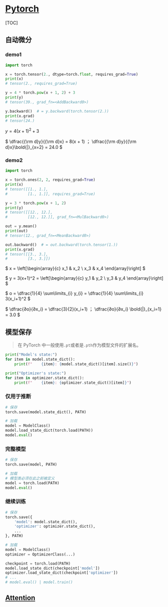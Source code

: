 <link rel="stylesheet" href="https://zhmhbest.gitee.io/hellomathematics/style/index.css">
<script src="https://zhmhbest.gitee.io/hellomathematics/style/index.js"></script>

# [Pytorch](../index.html)

[TOC]

## 自动微分

### demo1

```python
import torch

x = torch.tensor(2., dtype=torch.float, requires_grad=True)
print(x)
# tensor(2., requires_grad=True)

y = 4 * torch.pow(x + 1, 2) + 3
print(y)
# tensor(39., grad_fn=<AddBackward0>)

y.backward()  # = y.backward(torch.tensor(2.))
print(x.grad)
# tensor(24.)
```

$y = 4(x+1)^2 + 3$

$
    \dfrac{{\rm d}y}{{\rm d}x} = 8(x + 1)
$；$
    \dfrac{{\rm d}y}{{\rm d}x}\bold{|}_{x=2} = 24.0
$

### demo2

```python
import torch

x = torch.ones(2, 2, requires_grad=True)
print(x)
# tensor([[1., 1.],
#         [1., 1.]], requires_grad=True)

y = 3 * torch.pow(x + 1, 2)
print(y)
# tensor([[12., 12.],
#         [12., 12.]], grad_fn=<MulBackward0>)

out = y.mean()
print(out)
# tensor(12., grad_fn=<MeanBackward0>)

out.backward()  # = out.backward(torch.tensor(1.))
print(x.grad)
# tensor([[3., 3.],
#         [3., 3.]])
```

$
    x
    = \left[\begin{array}{c}
            x_1 & x_2
        \\  x_3 & x_4
    \end{array}\right]
$

$
    y
    = 3(x+1)^2
    = \left[\begin{array}{c}
            y_1 & y_2
        \\  y_3 & y_4
    \end{array}\right]
$

$
    o
    = \dfrac{1}{4} \sum\limits_{i} y_{i}
    = \dfrac{1}{4} \sum\limits_{i} 3(x_i+1)^2
$

$
    \dfrac{∂o}{∂x_i} = \dfrac{3}{2}(x_i+1)
$；$
    \dfrac{∂o}{∂x_i} \bold{|}_{x_i=1}
    = 3.0
$

## 模型保存

>在 PyTorch 中一般使用`.pt`或者是`.pth`作为模型文件的扩展名。

```python
print("Model's state:")
for item in model.state_dict():
    print(f"    {item}: {model.state_dict()[item].size()}")

print("Optimizer's state:")
for item in optimizer.state_dict():
    print(f"    {item}: {optimizer.state_dict()[item]}")
```

### 仅用于推断

```python
# 保存
torch.save(model.state_dict(), PATH)

# 加载
model = ModelClass()
model.load_state_dict(torch.load(PATH))
model.eval()
```

### 完整模型

```python
# 保存
torch.save(model, PATH)

# 加载
# 模型类必须在此之前被定义
model = torch.load(PATH)
model.eval()
```

### 继续训练

```python
# 保存
torch.save({
    'model': model.state_dict(),
    'optimizer': optimizer.state_dict(),
    ...
}, PATH)

# 加载
model = ModelClass()
optimizer = OptimizerClass(...)

checkpoint = torch.load(PATH)
model.load_state_dict(checkpoint['model'])
optimizer.load_state_dict(checkpoint['optimizer'])
# ...
# model.eval() | model.train()
```

## [Attention](./attention.html)
